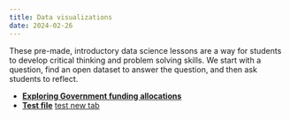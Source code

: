```yaml
---
title: Data visualizations
date: 2024-02-26
---
```

These pre-made, introductory data science lessons are a way for students to develop critical thinking and problem solving skills. We start with a question, find an open dataset to answer the question, and then ask students to reflect.

- [**Exploring Government funding allocations**](./HTML/govt_funding.html)
- [**Test file**](./HTML/govt_funding_test.html)
<a href="./HTML/govt_funding.html" target="_blank">test new tab</a>